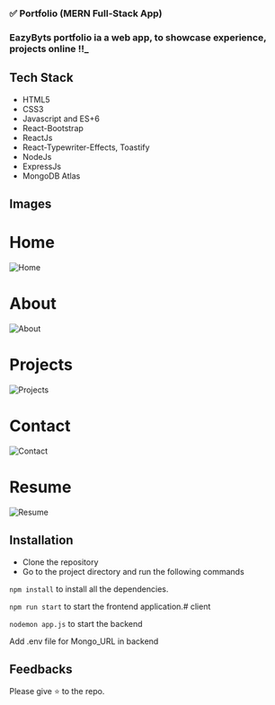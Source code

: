 ### ✅ Portfolio (MERN Full-Stack App)

### EazyByts portfolio ia a web app, to showcase experience, projects online !!_

## Tech Stack

-   HTML5
-   CSS3
-   Javascript and ES+6
-   React-Bootstrap
-   ReactJs
-   React-Typewriter-Effects, Toastify
-   NodeJs
-   ExpressJs
-   MongoDB Atlas

## Images

# Home
![Home](https://github.com/pragatitanwar1991/EazyByts/assets/143954738/7fb817c8-b5ba-47f5-a315-36f2730b5123)

# About
![About](https://github.com/pragatitanwar1991/EazyByts/assets/143954738/058af9aa-3f54-450b-ab1b-54c5508e1e92)

# Projects
![Projects](https://github.com/pragatitanwar1991/EazyByts/assets/143954738/a8992c83-f34c-42ba-8e13-a3f070a24eff)

# Contact
![Contact](https://github.com/pragatitanwar1991/EazyByts/assets/143954738/9b7b6ccb-2332-451a-becb-99eea2bebdeb)

# Resume
![Resume](https://github.com/pragatitanwar1991/EazyByts/assets/143954738/0b652bb9-6416-49e6-aee2-041751eb5c3e)


## Installation

- Clone the repository
- Go to the project directory and run the following commands

`npm install` to install all the dependencies.

`npm run start` to start the frontend application.# client

`nodemon app.js` to start the backend

Add .env file for Mongo_URL in backend

## Feedbacks

Please give ⭐ to the repo.
